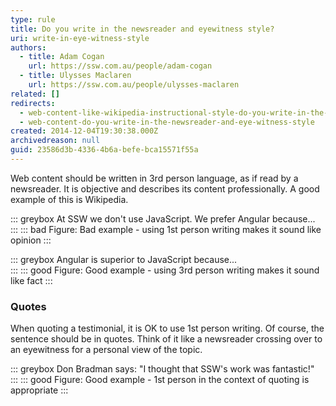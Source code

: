 ```yaml
---
type: rule
title: Do you write in the newsreader and eyewitness style?
uri: write-in-eye-witness-style
authors:
  - title: Adam Cogan
    url: https://ssw.com.au/people/adam-cogan
  - title: Ulysses Maclaren
    url: https://ssw.com.au/people/ulysses-maclaren
related: []
redirects:
  - web-content-like-wikipedia-instructional-style-do-you-write-in-the-newsreader-and-eyewitness-style
  - web-content-do-you-write-in-the-newsreader-and-eye-witness-style
created: 2014-12-04T19:30:38.000Z
archivedreason: null
guid: 23586d3b-4336-4b6a-befe-bca15571f55a
---
```


Web content should be written in 3rd person language, as if read by a newsreader. It is objective and describes its content professionally. A good example of this is Wikipedia. 

<!--endintro-->

::: greybox
At SSW we don't use JavaScript. We prefer Angular because...  
:::
::: bad
Figure: Bad example - using 1st person writing makes it sound like opinion
:::

::: greybox
Angular is superior to JavaScript because...  
:::
::: good
Figure: Good example - using 3rd person writing makes it sound like fact
:::

### Quotes

When quoting a testimonial, it is OK to use 1st person writing. Of course, the sentence should be in quotes. Think of it like a newsreader crossing over to an eyewitness for a personal view of the topic. 

::: greybox
Don Bradman says: "I thought that SSW's work was fantastic!"  
:::
::: good
Figure: Good example - 1st person in the context of quoting is appropriate
:::

